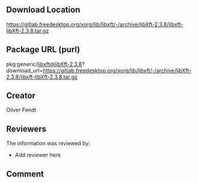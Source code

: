 ## Download Location

https://gitlab.freedesktop.org/xorg/lib/libxft/-/archive/libXft-2.3.8/libxft-libXft-2.3.8.tar.gz

## Package URL (purl)

pkg:generic/libxft@libXft-2.3.8?download_url=https://gitlab.freedesktop.org/xorg/lib/libxft/-/archive/libXft-2.3.8/libxft-libXft-2.3.8.tar.gz

## Creator

Oliver Fendt

## Reviewers

The information was reviewed by:

* Add reviewer here

## Comment

